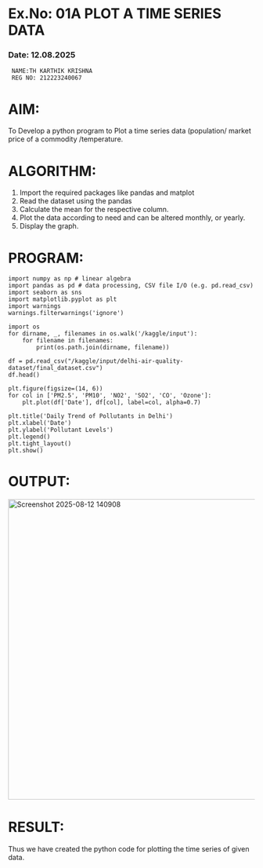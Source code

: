 # Ex.No: 01A PLOT A TIME SERIES DATA
###  Date: 12.08.2025
     NAME:TH KARTHIK KRISHNA
     REG NO: 212223240067
# AIM:
To Develop a python program to Plot a time series data (population/ market price of a commodity
/temperature.
# ALGORITHM:
1. Import the required packages like pandas and matplot
2. Read the dataset using the pandas
3. Calculate the mean for the respective column.
4. Plot the data according to need and can be altered monthly, or yearly.
5. Display the graph.
# PROGRAM:
```
import numpy as np # linear algebra
import pandas as pd # data processing, CSV file I/O (e.g. pd.read_csv)
import seaborn as sns
import matplotlib.pyplot as plt
import warnings
warnings.filterwarnings('ignore')

import os
for dirname, _, filenames in os.walk('/kaggle/input'):
    for filename in filenames:
        print(os.path.join(dirname, filename))

df = pd.read_csv("/kaggle/input/delhi-air-quality-dataset/final_dataset.csv")
df.head()

plt.figure(figsize=(14, 6))
for col in ['PM2.5', 'PM10', 'NO2', 'SO2', 'CO', 'Ozone']:
    plt.plot(df['Date'], df[col], label=col, alpha=0.7)

plt.title('Daily Trend of Pollutants in Delhi')
plt.xlabel('Date')
plt.ylabel('Pollutant Levels')
plt.legend()
plt.tight_layout()
plt.show()
```
# OUTPUT:

<img width="1417" height="612" alt="Screenshot 2025-08-12 140908" src="https://github.com/user-attachments/assets/d0b12c49-e557-40ad-9093-0cbb2887bf17" />

# RESULT:
Thus we have created the python code for plotting the time series of given data.
